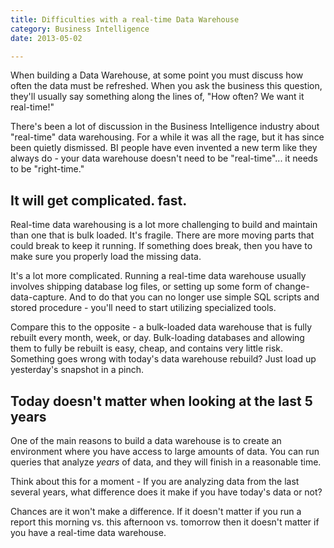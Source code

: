 ```yaml
---
title: Difficulties with a real-time Data Warehouse  
category: Business Intelligence  
date: 2013-05-02

---
```


When building a Data Warehouse, at some point you must discuss how often the data must be refreshed. When you ask the business this question, they'll usually say something along the lines of, "How often? We want it real-time!"

There's been a lot of discussion in the Business Intelligence industry about "real-time" data warehousing. For a while it was all the rage, but it has since been quietly dismissed. BI people have even invented a new term like they always do - your data warehouse doesn't need to be "real-time"... it needs to be "right-time."

## It will get complicated. fast.

Real-time data warehousing is a lot more challenging to build and maintain than one that is bulk loaded. It's fragile. There are more moving parts that could break to keep it running. If something does break, then you have to make sure you properly load the missing data. 

It's a lot more complicated. Running a real-time data warehouse usually involves shipping database log files, or setting up some form of change-data-capture. And to do that you can no longer use simple SQL scripts and stored procedure - you'll need to start utilizing specialized tools.

Compare this to the opposite - a bulk-loaded data warehouse that is fully rebuilt every month, week, or day. Bulk-loading databases and allowing them to fully be rebuilt is easy, cheap, and contains very little risk. Something goes wrong with today's data warehouse rebuild? Just load up yesterday's snapshot in a pinch.

## Today doesn't matter when looking at the last 5 years

One of the main reasons to build a data warehouse is to create an environment where you have access to large amounts of data. You can run queries that analyze *years* of data, and they will finish in a reasonable time.

Think about this for a moment - If you are analyzing data from the last several years, what difference does it make if you have today's data or not? 

Chances are it won't make a difference. If it doesn't matter if you run a report this morning vs. this afternoon vs. tomorrow then it doesn't matter if you have a real-time data warehouse. 

